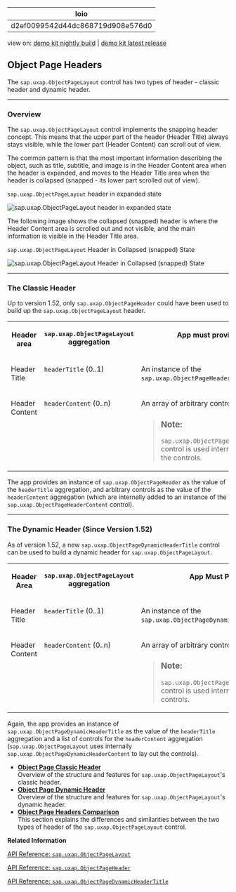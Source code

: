 <!-- loiod2ef0099542d44dc868719d908e576d0 -->

| loio |
| -----|
| d2ef0099542d44dc868719d908e576d0 |

<div id="loio">

view on: [demo kit nightly build](https://openui5nightly.hana.ondemand.com/topic/d2ef0099542d44dc868719d908e576d0) | [demo kit latest release](https://sdk.openui5.org/topic/d2ef0099542d44dc868719d908e576d0)</div>

## Object Page Headers

The `sap.uxap.ObjectPageLayout` control has two types of header - classic header and dynamic header.

***

<a name="loiod2ef0099542d44dc868719d908e576d0__section_qj3_tpk_sbb"/>

### Overview

The `sap.uxap.ObjectPageLayout` control implements the snapping header concept. This means that the upper part of the header \(Header Title\) always stays visible, while the lower part \(Header Content\) can scroll out of view.

The common pattern is that the most important information describing the object, such as title, subtitle, and image is in the Header Content area when the header is expanded, and moves to the Header Title area when the header is collapsed \(snapped - its lower part scrolled out of view\).

   
  
<a name="loiod2ef0099542d44dc868719d908e576d0__fig_odn_ypk_sbb"/>`sap.uxap.ObjectPageLayout` header in expanded state

 ![](images/loio329ff57b73e54ddca241e9ff693cd6c8_HiRes.png "sap.uxap.ObjectPageLayout header in expanded state") 

The following image shows the collapsed \(snapped\) header is where the Header Content area is scrolled out and not visible, and the main information is visible in the Header Title area.

   
  
<a name="loiod2ef0099542d44dc868719d908e576d0__fig_odw_ypk_sbb"/>`sap.uxap.ObjectPageLayout` Header in Collapsed \(snapped\) State

 ![](images/loiof4ec6baca13b4bd993715464cbf4461f_HiRes.png "sap.uxap.ObjectPageLayout Header in Collapsed (snapped)
					State") 

***

<a name="loiod2ef0099542d44dc868719d908e576d0__section_chx_wpk_sbb"/>

### The Classic Header

Up to version 1.52, only `sap.uxap.ObjectPageHeader` could have been used to build up the `sap.uxap.ObjectPageLayout` header.


<table>
<tr>
<th valign="top">

Header area



</th>
<th valign="top">

 `sap.uxap.ObjectPageLayout` aggregation



</th>
<th valign="top">

App must provide:



</th>
</tr>
<tr>
<td valign="top">

Header Title



</td>
<td valign="top">

 `headerTitle` \(0..1\)



</td>
<td valign="top">

An instance of the `sap.uxap.ObjectPageHeader` control



</td>
</tr>
<tr>
<td valign="top">

Header Content



</td>
<td valign="top">

 `headerContent` \(0..n\)



</td>
<td valign="top">

An array of arbitrary controls.

> ### Note:  
> `sap.uxap.ObjectPageHeaderContent` control is used internally to display the controls.



</td>
</tr>
</table>

The app provides an instance of `sap.uxap.ObjectPageHeader` as the value of the `headerTitle` aggregation, and arbitrary controls as the value of the `headerContent` aggregation \(which are internally added to an instance of the `sap.uxap.ObjectPageHeaderContent` control\).

***

<a name="loiod2ef0099542d44dc868719d908e576d0__section_sxg_s5k_sbb"/>

### The Dynamic Header \(Since Version 1.52\)

As of version 1.52, a new `sap.uxap.ObjectPageDynamicHeaderTitle` control can be used to build a dynamic header for `sap.uxap.ObjectPageLayout`.


<table>
<tr>
<th valign="top">

Header Area



</th>
<th valign="top">

 `sap.uxap.ObjectPageLayout` aggregation



</th>
<th valign="top">

App Must Provide:



</th>
</tr>
<tr>
<td valign="top">

Header Title



</td>
<td valign="top">

 `headerTitle` \(0..1\)



</td>
<td valign="top">

An instance of the `sap.uxap.ObjectPageDynamicHeaderTitle` control



</td>
</tr>
<tr>
<td valign="top">

Header Content



</td>
<td valign="top">

 `headerContent` \(0..n\)



</td>
<td valign="top">

An array of arbitrary controls.

> ### Note:  
> `sap.uxap.ObjectPageDynamicHeaderContent` control is used internally to display the controls.



</td>
</tr>
</table>

Again, the app provides an instance of `sap.uxap.ObjectPageDynamicHeaderTitle` as the value of the `headerTitle` aggregation and a list of controls for the `headerContent` aggregation \(`sap.uxap.ObjectPageLayout` uses internally `sap.uxap.ObjectPageDynamicHeaderContent` to lay out the controls\).

-   **[Object Page Classic Header](Object_Page_Classic_Header_0fecbce.md "Overview of the structure and features for
		sap.uxap.ObjectPageLayout's classic header.")**  
Overview of the structure and features for `sap.uxap.ObjectPageLayout`'s classic header.
-   **[Object Page Dynamic Header](Object_Page_Dynamic_Header_6e340c1.md "Overview of the structure and features for
		sap.uxap.ObjectPageLayout's dynamic header.")**  
Overview of the structure and features for `sap.uxap.ObjectPageLayout`'s dynamic header.
-   **[Object Page Headers Comparison](Object_Page_Headers_Comparison_9c9d94f.md "This section explains the differences and similarities between the two types of
		header of the sap.uxap.ObjectPageLayout control.")**  
This section explains the differences and similarities between the two types of header of the `sap.uxap.ObjectPageLayout` control.

**Related Information**  


[API Reference: `sap.uxap.ObjectPageLayout`](https://sdk.openui5.org/api/sap.uxap.ObjectPageLayout)

[API Reference: `sap.uxap.ObjectPageHeader`](https://sdk.openui5.org/api/sap.uxap.sap.uxap.ObjectPageHeader)

[API Reference: `sap.uxap.ObjectPageDynamicHeaderTitle`](https://sdk.openui5.org/api/sap.uxap.ObjectPageDynamicHeaderTitle)

